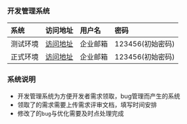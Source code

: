 ### 开发管理系统
 |系统|访问地址|用户名|密码|
 |:-  |:-   |:-   |:-   |
 |测试环境|[访问地址](http://192.168.20.158:84/#/login)|企业邮箱|123456(初始密码)|
 |正式环境|[访问地址](http://wims.51-delivery.net/#/login)|企业邮箱|123456(初始密码)|
 
### 系统说明
 - 开发管理系统为方便开发者需求领取，bug管理而产生的系统
 - 领取了的需求需要上传需求评审文档，填写时间安排
 - 修改了的`bug`与优化需要及时点处理完成